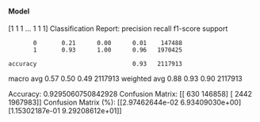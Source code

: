#### Model
[1 1 1 ... 1 1 1]
Classification Report:
              precision    recall  f1-score   support

           0       0.21      0.00      0.01    147488
           1       0.93      1.00      0.96   1970425

    accuracy                           0.93   2117913
   macro avg       0.57      0.50      0.49   2117913
weighted avg       0.88      0.93      0.90   2117913

Accuracy: 0.9295060750842928
Confusion Matrix:
[[    630  146858]
 [   2442 1967983]]
Confusion Matrix (%):
[[2.97462644e-02 6.93409030e+00]
 [1.15302187e-01 9.29208612e+01]]
